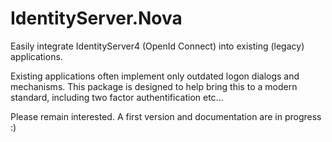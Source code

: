 # IdentityServer.Nova

Easily integrate IdentityServer4 (OpenId Connect) into existing (legacy) applications.

Existing applications often implement only outdated logon dialogs and mechanisms. This package is designed to help bring this to a modern standard, including two factor authentification etc...

Please remain interested.
A first version and documentation are in progress :)
